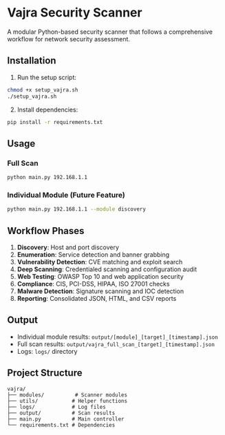 # Vajra Security Scanner

A modular Python-based security scanner that follows a comprehensive workflow for network security assessment.

## Installation

1. Run the setup script:
```bash
chmod +x setup_vajra.sh
./setup_vajra.sh
```

2. Install dependencies:
```bash
pip install -r requirements.txt
```

## Usage

### Full Scan
```bash
python main.py 192.168.1.1
```

### Individual Module (Future Feature)
```bash
python main.py 192.168.1.1 --module discovery
```

## Workflow Phases

1. **Discovery**: Host and port discovery
2. **Enumeration**: Service detection and banner grabbing
3. **Vulnerability Detection**: CVE matching and exploit search
4. **Deep Scanning**: Credentialed scanning and configuration audit
5. **Web Testing**: OWASP Top 10 and web application security
6. **Compliance**: CIS, PCI-DSS, HIPAA, ISO 27001 checks
7. **Malware Detection**: Signature scanning and IOC detection
8. **Reporting**: Consolidated JSON, HTML, and CSV reports

## Output

- Individual module results: `output/[module]_[target]_[timestamp].json`
- Full scan results: `output/vajra_full_scan_[target]_[timestamp].json`
- Logs: `logs/` directory

## Project Structure

```
vajra/
├── modules/          # Scanner modules
├── utils/           # Helper functions
├── logs/            # Log files
├── output/          # Scan results
├── main.py          # Main controller
└── requirements.txt # Dependencies
```
